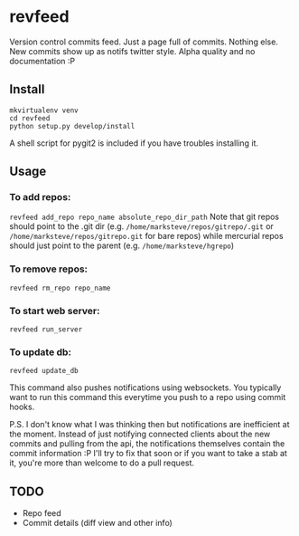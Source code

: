# revfeed

Version control commits feed. Just a page full of commits. Nothing else. New commits show up as notifs twitter style.
Alpha quality and no documentation :P

## Install
```shell
mkvirtualenv venv
cd revfeed
python setup.py develop/install
```

A shell script for pygit2 is included if you have troubles installing it.

## Usage

### To add repos:

`revfeed add_repo repo_name absolute_repo_dir_path`
Note that git repos should point to the .git dir (e.g. `/home/marksteve/repos/gitrepo/.git` or
`/home/marksteve/repos/gitrepo.git` for bare repos) while mercurial repos should just point to the parent (e.g.
`/home/marksteve/hgrepo`)

### To remove repos:
`revfeed rm_repo repo_name`

### To start web server:
`revfeed run_server`

### To update db:
`revfeed update_db`

This command also pushes notifications using websockets. You typically want to run this command this everytime
you push to a repo using commit hooks.

P.S. I don't know what I was thinking then but notifications are inefficient at the moment. Instead of just notifying
connected clients about the new commits and pulling from the api, the notifications themselves contain the commit
information :P I'll try to fix that soon or if you want to take a stab at it, you're more than welcome to do a pull
request.


## TODO

* Repo feed
* Commit details (diff view and other info)


